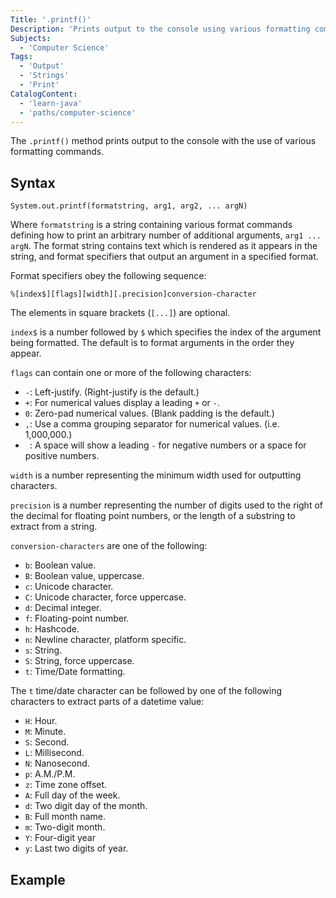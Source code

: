 ```yaml
---
Title: '.printf()'
Description: 'Prints output to the console using various formatting commands.'
Subjects:
  - 'Computer Science'
Tags:
  - 'Output'
  - 'Strings'
  - 'Print'
CatalogContent:
  - 'learn-java'
  - 'paths/computer-science'
---
```


The `.printf()` method prints output to the console with the use of various formatting commands.

## Syntax

```pseudo
System.out.printf(formatstring, arg1, arg2, ... argN)
```

Where `formatstring` is a string containing various format commands defining how to print an arbitrary number of additional arguments, `arg1 ... argN`. The format string contains text which is rendered as it appears in the string, and format specifiers that output an argument in a specified format.

Format specifiers obey the following sequence:

```pseudo
%[index$][flags][width][.precision]conversion-character
```

The elements in square brackets (`[...]`) are optional.

`index$` is a number followed by `$` which specifies the index of the argument being formatted. The default is to format arguments in the order they appear.

`flags` can contain one or more of the following characters:

- `-`: Left-justify. (Right-justify is the default.)
- `+`: For numerical values display a leading `+` or `-`.
- `0`: Zero-pad numerical values. (Blank padding is the default.)
- `,`: Use a comma grouping separator for numerical values. (i.e. 1,000,000.)
- ` `: A space will show a leading `-` for negative numbers or a space for positive numbers.

`width` is a number representing the minimum width used for outputting characters.

`precision` is a number representing the number of digits used to the right of the decimal for floating point numbers, or the length of a substring to extract from a string.

`conversion-characters` are one of the following:

- `b`: Boolean value.
- `B`: Boolean value, uppercase.
- `c`: Unicode character.
- `C`: Unicode character, force uppercase.
- `d`: Decimal integer.
- `f`: Floating-point number.
- `h`: Hashcode.
- `n`: Newline character, platform specific.
- `s`: String.
- `S`: String, force uppercase.
- `t`: Time/Date formatting.

The `t` time/date character can be followed by one of the following characters to extract parts of a datetime value:

- `H`: Hour.
- `M`: Minute.
- `S`: Second.
- `L`: Millisecond.
- `N`: Nanosecond.
- `p`: A.M./P.M.
- `z`: Time zone offset.
- `A`: Full day of the week.
- `d`: Two digit day of the month.
- `B`: Full month name.
- `m`: Two-digit month.
- `Y`: Four-digit year
- `y`: Last two digits of year.

## Example




